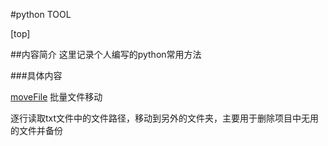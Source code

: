 #python TOOL 

[top]

##内容简介
这里记录个人编写的python常用方法

###具体内容

[moveFile](./moveFile) 批量文件移动

 逐行读取txt文件中的文件路径，移动到另外的文件夹，主要用于删除项目中无用的文件并备份